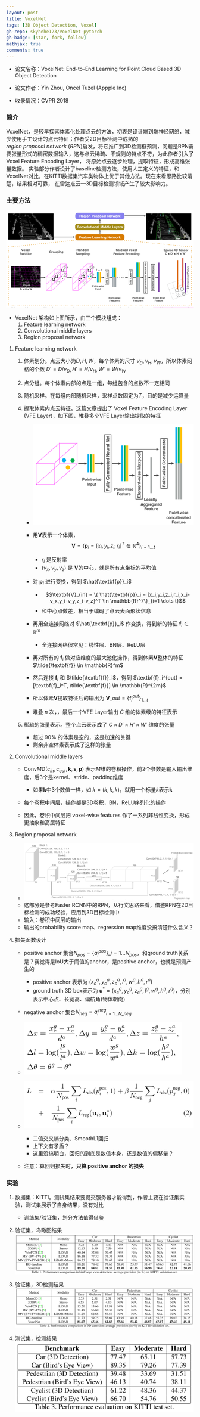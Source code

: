 ```yaml
---
layout: post
title: VoxelNet
tags: [3D Object Detection, Voxel]
gh-repo: skyhehe123/VoxelNet-pytorch
gh-badge: [star, fork, follow]
mathjax: true
comments: true
---
```



* 论文名称：VoxelNet: End-to-End Learning for Point Cloud Based 3D Object Detection

* 论文作者：Yin Zhou, Oncel Tuzel (Appple Inc)

* 收录情况：CVPR 2018

### 简介
VoxelNet，是较早探索体素化处理点云的方法，初衷是设计端到端神经网络，减少使用手工设计的点云特征；作者受2D目标检测中成熟的$region~proposal~network~(RPN)$启发，将它推广到3D检测框预测，问题是RPN需要张量形式的稠密数据输入，这与点云稀疏、不规则的特点不符，为此作者引入了Voxel Feature Encoding Layer，
将原始点云逐步处理，提取特征，形成高维张量数据。
实验部分作者设计了baseline检测方法，使用人工定义的特征，和VoxelNet对比，在KITTI数据集汽车类物体上优于其他方法。现在来看思路比较清楚，结果相对可靠，
在雷达点云—3D目标检测领域产生了较大影响力。

### 主要方法
![](../img/post/voxelnet_architecture.png)

- VoxelNet 架构如上图所示，由三个模块组成：
    1. Feature learning network
    2. Convolutional middle layers
    3. Region proposal network

1. Feature learning network
    1. 体素划分。点云大小为$D, H, W$，每个体素的尺寸 $v_D, v_H, v_W$，所以体素网格的个数 $D' = D/v_D, H' = H/v_H, W' = W/v_W$
    2. 点分组。每个体素内部的点是一组，每组包含的点数不一定相同
    3. 随机采样。在每组内部随机采样，采样点数固定为$T$，目的是减少运算量
    4. 提取体素内点云特征。这篇文章提出了 Voxel Feature Encoding Layer (VFE Layer)，如下图，堆叠多个VFE Layer输出提取的特征
        - ![](../img/post/voxelnet_vfe.png)
        - 用$\textbf{V}$表示一个体素，$$ \textbf{V} = \{\textbf{p}_i = [x_i,y_i,z_i,r_i]^T \in \mathbb{R}^4\}_{i=1 \dots t} $$
            - $r_i$ 是反射率
            - $(v_x, v_y, v_z)$ 是 $\textbf{V}$的中心，就是所有点坐标的平均值
        
        - 对 $\textbf{p}_i$ 进行变换，得到 $\hat{\textbf{p}}_i$
            - $$\textbf{V}_{in} = \{ \hat{\textbf{p}}_i = [x_i,y_i,z_i,r_i,x_i-v_x,y_i-v_y,z_i-v_z]^T \in \mathbb{R}^7\}_{i=1 \dots t}$$
            - 和中心点做差，相当于编码了点云表面形状信息

        - 再用全连接网络对 $\hat{\textbf{p}}_i$ 作变换，得到新的特征 $\textbf{f}_i \in \mathbb{R}^m$
            - 全连接网络很常见：线性层、BN层、ReLU层

        - 再对所有的 $\textbf{f}_i$ 做对应维度的最大池化操作，得到体素$\textbf{V}$整体的特征 $\tilde{\textbf{f}} \in \mathbb{R}^m$

        - 然后连接 $\textbf{f}_i$ 和 $\tilde{\textbf{f}}_i$，得到 $\textbf{f}_i^{out} = [\textbf{f}_i^T, \tilde{\textbf{f}}] \in \mathbb{R}^{2m}$

        - 所以体素$\textbf{V}$提取特征后的输出为 $\textbf{V}\_{out} = \{\textbf{f}_i^{out}\}_{1 \dots t}$

        - 堆叠 $n$ 次，，最后一个VFE Layer输出 $C$ 维的体素级的特征表示

    5. 稀疏的张量表示。整个点云表示成了 $C \times D'\times H' \times W'$ 维度的张量
        - 超过 90% 的体素是空的，这是加速的关键
        - 剩余非空体素表示成了这样的张量

2. Convolutional middle layers
    - Conv$M$D($c_{in}, c_{out}, \textbf{k},\textbf{s},\textbf{p}$) 表示$M$维的卷积操作，前2个参数是输入输出维度，后3个是kernel、stride、padding维度
        - 如果$\textbf{k}$中3个数值一样，如 $k=(k,k,k)$，就用一个标量$k$表示$\textbf{k}$

    - 每个卷积中间层，操作都是3D卷积，BN，ReLU序列化的操作
    - 因此，卷积中间层把 voxel-wise features 作了一系列非线性变换，形成更抽象和高层特征

3. Region proposal network
    - ![](../img/post/voxelnet_rpn.png)
    - 这部分是参考Faster RCNN中的RPN，从行文思路来看，借鉴RPN在2D目标检测的成功经验，应用到3D目标检测中
    - 输入：卷积中间层的输出
    - 输出的probability score map、regression map维度没搞清楚什么含义？

4. 损失函数设计
    - positive anchor 集合$N_{pos} = \{a_i^{pos}\}\_{i= 1 \dots N_{pos}}$，和ground truth关系是？我觉得是IoU大于阈值的anchor，是positive anchor，也就是预测产生的
        - positive anchor 表示为 $(x_c^a, y_c^a, z_c^a, l^a, w^a, h^a, r^a)$
        - ground truth 3D box表示为 $\textbf{u}^* = (x_c^g, y_c^g, z_c^g, l^g, w^g, h^g, r^g)$，分别表示中心点、长宽高、偏航角(物体朝向)

    - negative anchor 集合$N_{neg} = {a_i^{neg}}_{i=1 \dots N\_{neg}}$

    - ![](../img/post/voxelnet_delta_vector.png)

    - ![](../img/post/voxelnet_loss.png)
        - 二值交叉熵分类、SmoothL1回归
        - 上下文有矛盾？
        - 这里没搞明白，回归的到底是数值本身，还是数值的偏移量？

    - 注意：算回归损失时，**只算 positive anchor 的损失**

### 实验
1. 数据集：KITTI。测试集结果要提交服务器才能得到，作者主要在验证集实验，测试集展示了自身结果，没有对比
    - 训练集/验证集，划分方法值得借鉴

2. 验证集，鸟瞰图结果
![](../img/post/voxelnet_bev.png)

2. 验证集，3D检测结果
![](../img/post/voxelnet_3dbox.png)

3. 测试集，检测结果
![](../img/post/voxelnet_testset.png)